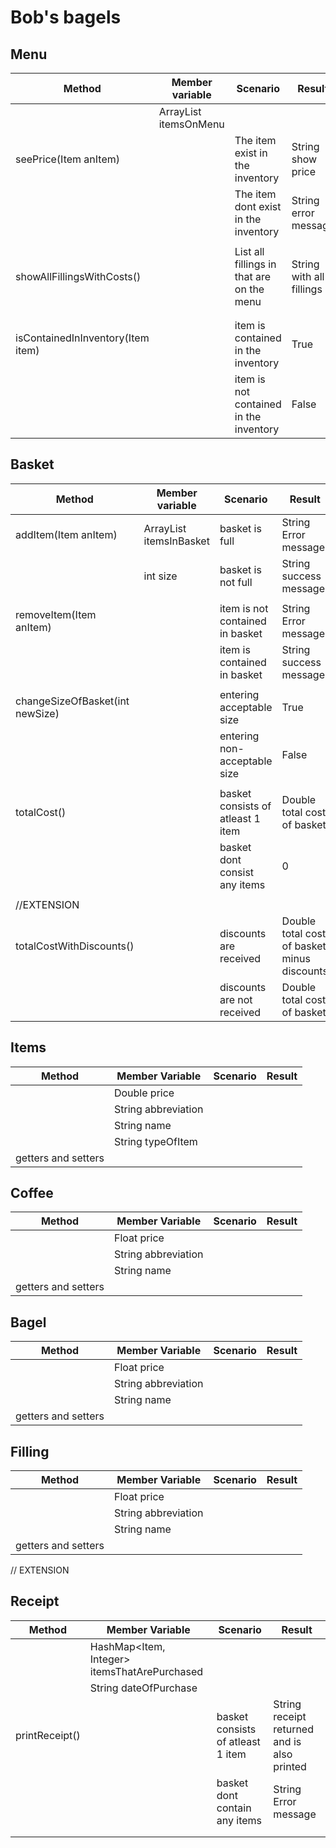 # Bob's bagels

## Menu
| Method                            | Member variable             | Scenario                                  | Result                   |
|-----------------------------------|-----------------------------|-------------------------------------------|--------------------------|
|                                   | ArrayList<item> itemsOnMenu |                                           |                          |
| seePrice(Item anItem)             |                             | The item exist in the inventory           | String show price        |
|                                   |                             | The item dont exist in the inventory      | String error message     |
|                                   |                             |                                           |                          |
| showAllFillingsWithCosts()        |                             | List all fillings in that are on the menu | String with all fillings |
|                                   |                             |                                           |                          |
|                                   |                             |                                           |                          |
| isContainedInInventory(Item item) |                             | item is contained in the inventory        | True                     |
|                                   |                             | item is not contained in the inventory    | False                    |


## Basket
| Method                          | Member variable               | Scenario                          | Result                                      |
|---------------------------------|-------------------------------|-----------------------------------|---------------------------------------------|
| addItem(Item anItem)            | ArrayList<Item> itemsInBasket | basket is full                    | String Error message                        |
|                                 | int size                      | basket is not full                | String success message                      |
|                                 |                               |                                   |                                             |
| removeItem(Item anItem)         |                               | item is not contained in basket   | String Error message                        |
|                                 |                               | item is contained in basket       | String success message                      |
|                                 |                               |                                   |                                             |
| changeSizeOfBasket(int newSize) |                               | entering acceptable size          | True                                        |
|                                 |                               | entering non-acceptable size      | False                                       |
|                                 |                               |                                   |                                             |
| totalCost()                     |                               | basket consists of atleast 1 item | Double total cost of basket                 |
|                                 |                               | basket dont consist any items     | 0                                           |
|                                 |                               |                                   |                                             |
| //EXTENSION                     |                               |                                   |                                             |
| totalCostWithDiscounts()        |                               | discounts are received            | Double total cost of basket minus discounts |
|                                 |                               | discounts are not received        | Double total cost of basket                 |


## Items
| Method              | Member Variable     | Scenario | Result |
|---------------------|---------------------|----------|--------|
|                     | Double price        |          |        |
|                     | String abbreviation |          |        |
|                     | String name         |          |        |
|                     | String typeOfItem   |          |        |
| getters and setters |                     |          |        |


## Coffee
| Method              | Member Variable     | Scenario | Result |
|---------------------|---------------------|----------|--------|
|                     | Float price         |          |        |
|                     | String abbreviation |          |        |
|                     | String name         |          |        |
| getters and setters |                     |          |        |


## Bagel
| Method              | Member Variable     | Scenario | Result |
|---------------------|---------------------|----------|--------|
|                     | Float price         |          |        |
|                     | String abbreviation |          |        |
|                     | String name         |          |        |
| getters and setters |                     |          |        |


## Filling
| Method              | Member Variable     | Scenario | Result |
|---------------------|---------------------|----------|--------|
|                     | Float price         |          |        |
|                     | String abbreviation |          |        |
|                     | String name         |          |        |
| getters and setters |                     |          |        |



// EXTENSION
## Receipt

| Method         | Member Variable                              | Scenario                          | Result                                      |
|----------------|----------------------------------------------|-----------------------------------|---------------------------------------------|
|                | HashMap<Item, Integer> itemsThatArePurchased |                                   |                                             |
|                | String dateOfPurchase                        |                                   |                                             |
| printReceipt() |                                              | basket consists of atleast 1 item | String receipt returned and is also printed |
|                |                                              | basket dont contain any items     | String Error message                        |
|                |                                              |                                   |                                             |
|                |                                              |                                   |                                             |
